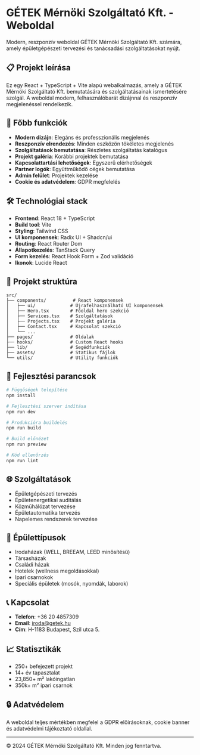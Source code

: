 # GÉTEK Mérnöki Szolgáltató Kft. - Weboldal

Modern, reszponzív weboldal GÉTEK Mérnöki Szolgáltató Kft. számára, amely épületgépészeti tervezési és tanácsadási szolgáltatásokat nyújt.

## 📋 Projekt leírása

Ez egy React + TypeScript + Vite alapú webalkalmazás, amely a GÉTEK Mérnöki Szolgáltató Kft. bemutatására és szolgáltatásainak ismertetésére szolgál. A weboldal modern, felhasználóbarát dizájnnal és reszponzív megjelenéssel rendelkezik.

## 🚀 Főbb funkciók

- **Modern dizájn**: Elegáns és professzionális megjelenés
- **Reszponzív elrendezés**: Minden eszközön tökéletes megjelenés
- **Szolgáltatások bemutatása**: Részletes szolgáltatás katalógus
- **Projekt galéria**: Korábbi projektek bemutatása
- **Kapcsolattartási lehetőségek**: Egyszerű elérhetőségek
- **Partner logók**: Együttműködő cégek bemutatása
- **Admin felület**: Projektek kezelése
- **Cookie és adatvédelem**: GDPR megfelelés

## 🛠️ Technológiai stack

- **Frontend**: React 18 + TypeScript
- **Build tool**: Vite
- **Styling**: Tailwind CSS
- **UI komponensek**: Radix UI + Shadcn/ui
- **Routing**: React Router Dom
- **Állapotkezelés**: TanStack Query
- **Form kezelés**: React Hook Form + Zod validáció
- **Ikonok**: Lucide React

## 📁 Projekt struktúra

```
src/
├── components/          # React komponensek
│   ├── ui/             # Újrafelhasználható UI komponensek
│   ├── Hero.tsx        # Főoldal hero szekció
│   ├── Services.tsx    # Szolgáltatások
│   ├── Projects.tsx    # Projekt galéria
│   ├── Contact.tsx     # Kapcsolat szekció
│   └── ...
├── pages/              # Oldalak
├── hooks/              # Custom React hooks
├── lib/                # Segédfunkciók
├── assets/             # Statikus fájlok
└── utils/              # Utility funkciók
```

## 🔧 Fejlesztési parancsok

```bash
# Függőségek telepítése
npm install

# Fejlesztési szerver indítása
npm run dev

# Produkcióra buildelés
npm run build

# Build előnézet
npm run preview

# Kód ellenőrzés
npm run lint
```

## 🌐 Szolgáltatások

- Épületgépészeti tervezés
- Épületenergetikai auditálás
- Közműhálózat tervezése
- Épületautomatika tervezés
- Napelemes rendszerek tervezése

## 🏢 Épülettípusok

- Irodaházak (WELL, BREEAM, LEED minősítésű)
- Társasházak
- Családi házak
- Hotelek (wellness megoldásokkal)
- Ipari csarnokok
- Speciális épületek (mosók, nyomdák, laborok)

## 📞 Kapcsolat

- **Telefon**: +36 20 4857309
- **Email**: iroda@getek.hu
- **Cím**: H-1183 Budapest, Szil utca 5.

## 📈 Statisztikák

- 250+ befejezett projekt
- 14+ év tapasztalat
- 23,850+ m² lakóingatlan
- 350k+ m² ipari csarnok

## 🔒 Adatvédelem

A weboldal teljes mértékben megfelel a GDPR előírásoknak, cookie banner és adatvédelmi tájékoztató oldallal.

---

© 2024 GÉTEK Mérnöki Szolgáltató Kft. Minden jog fenntartva.